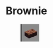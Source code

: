 # Brownie

<figure><img src="../../../.gitbook/assets/image (34).png" alt=""><figcaption></figcaption></figure>
